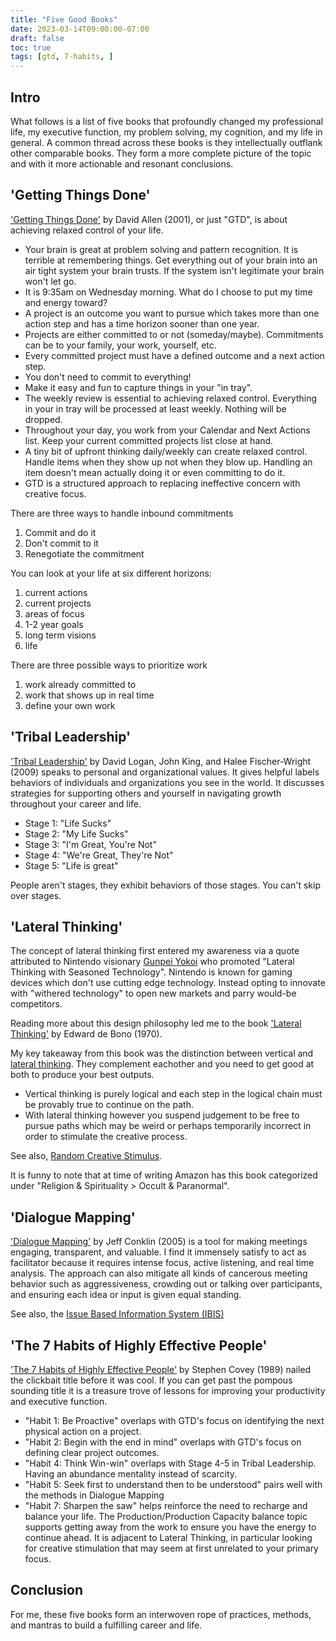 ```yaml
---
title: "Five Good Books"
date: 2023-03-14T09:00:00-07:00
draft: false
toc: true
tags: [gtd, 7-habits, ]
---
```


## Intro

What follows is a list of five books that profoundly changed my professional life, my executive function, my problem solving, my cognition, and my life in general. A common thread across these books is they intellectually outflank other comparable books. They form a more complete picture of the topic and with it more actionable and resonant conclusions.

## 'Getting Things Done'

['Getting Things Done'][0] by David Allen (2001), or just "GTD", is about achieving relaxed control of your life.

- Your brain is great at problem solving and pattern recognition. It is terrible at remembering things. Get everything out of your brain into an air tight system your brain trusts. If the system isn't legitimate your brain won't let go.
- It is 9:35am on Wednesday morning. What do I choose to put my time and energy toward?
- A project is an outcome you want to pursue which takes more than one action step and has a time horizon sooner than one year.
- Projects are either committed to or not (someday/maybe). Commitments can be to your family, your work, yourself, etc.  
- Every committed project must have a defined outcome and a next action step. 
- You don't need to commit to everything!
- Make it easy and fun to capture things in your "in tray".
- The weekly review is essential to achieving relaxed control. Everything in your in tray will be processed at least weekly. Nothing will be dropped.
- Throughout your day, you work from your Calendar and Next Actions list. Keep your current committed projects list close at hand.
- A tiny bit of upfront thinking daily/weekly can create relaxed control. Handle items when they show up not when they blow up. Handling an item doesn't mean actually doing it or even committing to do it.
- GTD is a structured approach to replacing ineffective concern with creative focus.

There are three ways to handle inbound commitments
  1. Commit and do it
  2. Don't commit to it
  3. Renegotiate the commitment

You can look at your life at six different horizons: 
  1. current actions
  1. current projects
  1. areas of focus
  1. 1-2 year goals
  1. long term visions
  1. life

There are three possible ways to prioritize work
  1. work already committed to
  1. work that shows up in real time
  1. define your own work

## 'Tribal Leadership'

['Tribal Leadership'][1] by David Logan, John King, and Halee Fischer-Wright (2009) speaks to personal and organizational values. It gives helpful labels behaviors of individuals and organizations you see in the world. It discusses strategies for supporting others and yourself in navigating growth throughout your career and life.

- Stage 1: "Life Sucks"
- Stage 2: "My Life Sucks"
- Stage 3: "I'm Great, You're Not"
- Stage 4: "We're Great, They're Not"
- Stage 5: "Life is great"

People aren't stages, they exhibit behaviors of those stages. You can't skip over stages. 

## 'Lateral Thinking'

The concept of lateral thinking first entered my awareness via a quote attributed to Nintendo visionary [Gunpei Yokoi][6] who promoted "Lateral Thinking with Seasoned Technology". Nintendo is known for gaming devices which don't use cutting edge technology. Instead opting to innovate with "withered technology" to open new markets and parry would-be competitors.

Reading more about this design philosophy led me to the book ['Lateral Thinking'][3] by Edward de Bono (1970). 

My key takeaway from this book was the distinction between vertical and [lateral thinking][6]. They complement eachother and you need to get good at both to produce your best outputs. 
- Vertical thinking is purely logical and each step in the logical chain must be provably true to continue on the path. 
- With lateral thinking however you suspend judgement to be free to pursue paths which may be weird or perhaps temporarily incorrect in order to stimulate the creative process.

See also, [Random Creative Stimulus](https://en.wikipedia.org/w/index.php?title=Random_stimulus&oldid=1137627486).

It is funny to note that at time of writing Amazon has this book categorized under "Religion & Spirituality > Occult & Paranormal".

## 'Dialogue Mapping'

['Dialogue Mapping'][4] by Jeff Conklin (2005) is a tool for making meetings engaging, transparent, and valuable. I find it immensely satisfy to act as facilitator because it requires intense focus, active listening, and real time analysis. The approach can also mitigate all kinds of cancerous meeting behavior such as aggressiveness, crowding out or talking over participants, and ensuring each idea or input is given equal standing.

See also, the [Issue Based Information System (IBIS)][5]

## 'The 7 Habits of Highly Effective People'

['The 7 Habits of Highly Effective People'][2] by Stephen Covey (1989) nailed the clickbait title before it was cool. If you can get past the pompous sounding title it is a treasure trove of lessons for improving your productivity and executive function. 

- "Habit 1: Be Proactive" overlaps with GTD's focus on identifying the next physical action on a project. 
- "Habit 2: Begin with the end in mind" overlaps with GTD's focus on defining clear project outcomes.
- "Habit 4: Think Win-win" overlaps with Stage 4-5 in Tribal Leadership. Having an abundance mentality instead of scarcity.
- "Habit 5: Seek first to understand then to be understood" pairs well with the methods in Dialogue Mapping
- "Habit 7: Sharpen the saw" helps reinforce the need to recharge and balance your life. The Production/Production Capacity balance topic supports getting away from the work to ensure you have the energy to continue ahead. It is adjacent to Lateral Thinking, in particular looking for creative stimulation that may seem at first unrelated to your primary focus.

## Conclusion

For me, these five books form an interwoven rope of practices, methods, and mantras to build a fulfilling career and life. 


  [0]: https://en.wikipedia.org/wiki/Getting_Things_Done
  [1]: https://www.amazon.com/dp/0061251321
  [2]: https://www.amazon.com/dp/1982137274
  [3]: https://www.amazon.com/dp/0060903252
  [4]: https://www.amazon.com/dp/B00ANVNAF8
  [5]: https://en.wikipedia.org/w/index.php?title=Issue-based_information_system&oldid=1144147691
  [6]: https://en.wikipedia.org/w/index.php?title=Lateral_thinking&oldid=1136801254
